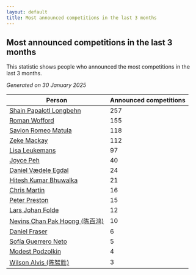 ```yaml
---
layout: default
title: Most announced competitions in the last 3 months
---
```

## Most announced competitions in the last 3 months
This statistic shows people who announced the most competitions in the last 3 months.

*Generated on 30 January 2025*

| Person | Announced competitions |
| --- | --- |
| [Shain Papalotl Longbehn](https://www.worldcubeassociation.org/persons/2020LONG05) | 257 |
| [Roman Wofford](https://www.worldcubeassociation.org/persons/2017WOFF01) | 155 |
| [Savion Romeo Matula](https://www.worldcubeassociation.org/persons/2019MATU03) | 118 |
| [Zeke Mackay](https://www.worldcubeassociation.org/persons/2015MACK06) | 112 |
| [Lisa Leukemans](https://www.worldcubeassociation.org/persons/2021LEUK01) | 97 |
| [Joyce Peh](https://www.worldcubeassociation.org/persons/2017PEHJ01) | 40 |
| [Daniel Vædele Egdal](https://www.worldcubeassociation.org/persons/2013EGDA01) | 24 |
| [Hitesh Kumar Bhuwalka](https://www.worldcubeassociation.org/persons/2022BHUW01) | 21 |
| [Chris Martin](https://www.worldcubeassociation.org/persons/2013MART03) | 16 |
| [Peter Preston](https://www.worldcubeassociation.org/persons/2017PRES02) | 15 |
| [Lars Johan Folde](https://www.worldcubeassociation.org/persons/2018FOLD01) | 12 |
| [Nevins Chan Pak Hoong (陈百鸿)](https://www.worldcubeassociation.org/persons/2010CHAN20) | 10 |
| [Daniel Fraser](https://www.worldcubeassociation.org/persons/2020FRAS02) | 6 |
| [Sofía Guerrero Neto](https://www.worldcubeassociation.org/persons/2017NETO02) | 5 |
| [Modest Podzolkin](https://www.worldcubeassociation.org/persons/2017PODZ01) | 4 |
| [Wilson Alvis (陈智胜)](https://www.worldcubeassociation.org/persons/2011ALVI01) | 3 |
